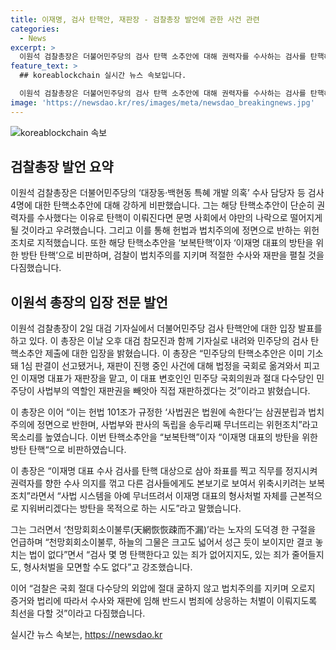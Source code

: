 ```yaml
---
title: 이재명, 검사 탄핵안, 재판장 - 검찰총장 발언에 관한 사건 관련
categories:
  - News
excerpt: >
  이원석 검찰총장은 더불어민주당의 검사 탄핵 소추안에 대해 권력자를 수사하는 검사를 탄핵해 권력자의 형사처벌을 모면하려는 것이라며 강하게 비판했다. 그는 이를 사법부와 판사의 독립을 송두리째 무너뜨리는 위헌조치라고 지적하고, 보복탄핵이라며 비난했다. 또한, 노자의 말을 인용하여 검사 몇 명을 탄핵한다고 있는 죄가 없어지거나 형사처벌을 모면할 수 없다고 강조했다. 결론적으로, 그는 검찰이 법치주의를 유지하고 증거와 법리에 따라 수사와 재판을 진행할 것을 다짐했다.
feature_text: >
  ## koreablockchain 실시간 뉴스 속보입니다.

  이원석 검찰총장은 더불어민주당의 검사 탄핵 소추안에 대해 권력자를 수사하는 검사를 탄핵해 권력자의 형사처벌을 모면하려는 것이라며 강하게 비판했다. 그는 이를 사법부와 판사의 독립을 송두리째 무너뜨리는 위헌조치라고 지적하고, 보복탄핵이라며 비난했다. 또한, 노자의 말을 인용하여 검사 몇 명을 탄핵한다고 있는 죄가 없어지거나 형사처벌을 모면할 수 없다고 강조했다. 결론적으로, 그는 검찰이 법치주의를 유지하고 증거와 법리에 따라 수사와 재판을 진행할 것을 다짐했다.
image: 'https://newsdao.kr/res/images/meta/newsdao_breakingnews.jpg'
---
```


<p><img src="https://newsdao.kr/res/images/meta/newsdao_breakingnews.jpg" alt="koreablockchain 속보" /></p>

<h2 data-ke-size="size26">검찰총장 발언 요약</h2>

<p data-ke-size="size16">이원석 검찰총장은 더불어민주당의 ‘대장동·백현동 특혜 개발 의혹’ 수사 담당자 등 검사 4명에 대한 탄핵소추안에 대해 강하게 비판했습니다. 그는 해당 탄핵소추안이 단순히 권력자를 수사했다는 이유로 탄핵이 이뤄진다면 문명 사회에서 야만의 나락으로 떨어지게 될 것이라고 우려했습니다. 그리고 이를 통해 헌법과 법치주의에 정면으로 반하는 위헌조치로 지적했습니다. 또한 해당 탄핵소추안을 ‘보복탄핵’이자 ‘이재명 대표의 방탄을 위한 방탄 탄핵’으로 비판하며, 검찰이 법치주의를 지키며 적절한 수사와 재판을 펼칠 것을 다짐했습니다.</p>

<h2 data-ke-size="size26">이원석 총장의 입장 전문 발언</h2>

<p data-ke-size="size16">이원석 검찰총장이 2일 대검 기자실에서 더불어민주당 검사 탄핵안에 대한 입장 발표를 하고 있다.  이 총장은 이날 오후 대검 참모진과 함께 기자실로 내려와 민주당의 검사 탄핵소추안 제출에 대한 입장을 밝혔습니다. 이 총장은 “민주당의 탄핵소추안은 이미 기소돼 1심 판결이 선고됐거나, 재판이 진행 중인 사건에 대해 법정을 국회로 옮겨와서 피고인 이재명 대표가 재판장을 맡고, 이 대표 변호인인 민주당 국회의원과 절대 다수당인 민주당이 사법부의 역할인 재판권을 빼앗아 직접 재판하겠다는 것”이라고 밝혔습니다.</p>

<p data-ke-size="size16">이 총장은 이어 “이는 헌법 101조가 규정한 ‘사법권은 법원에 속한다’는 삼권분립과 법치주의에 정면으로 반한며, 사법부와 판사의 독립을 송두리째 무너뜨리는 위헌조치”라고 목소리를 높였습니다. 이번 탄핵소추안을 “보복탄핵”이자 “이재명 대표의 방탄을 위한 방탄 탄핵“으로 비판하였습니다.</p>

<p data-ke-size="size16">이 총장은 “이재명 대표 수사 검사를 탄핵 대상으로 삼아 좌표를 찍고 직무를 정지시켜 권력자를 향한 수사 의지를 꺾고 다른 검사들에게도 본보기로 보여서 위축시키려는 보복조치”라면서 “사법 시스템을 아예 무너뜨려서 이재명 대표의 형사처벌 자체를 근본적으로 지워버리겠다는 방탄을 목적으로 하는 시도”라고 말했습니다.</p>

<p data-ke-size="size16">그는 그러면서 ‘천망회회소이불루(天網恢恢疎而不漏)’라는 노자의 도덕경 한 구절을 언급하며 “천망회회소이불루, 하늘의 그물은 크고도 넓어서 성근 듯이 보이지만 결코 놓치는 법이 없다”면서 “검사 몇 명 탄핵한다고 있는 죄가 없어지지도, 있는 죄가 줄어들지도, 형사처벌을 모면할 수도 없다”고 강조했습니다.</p>

<p data-ke-size="size16">이어 “검찰은 국회 절대 다수당의 외압에 절대 굴하지 않고 법치주의를 지키며 오로지 증거와 법리에 따라서 수사와 재판에 임해 반드시 범죄에 상응하는 처벌이 이뤄지도록 최선을 다할 것”이라고 다짐했습니다.</p>
실시간 뉴스 속보는, <a href="https://newsdao.kr" rel="dofollow">https://newsdao.kr</a>


